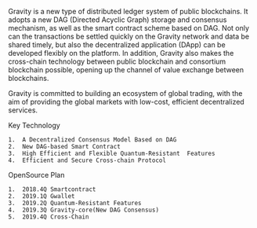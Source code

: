   
  Gravity is a new type of distributed ledger system of public blockchains. It adopts a new DAG (Directed Acyclic Graph) storage and consensus mechanism, as well as the smart contract scheme based on DAG. Not only can the transactions be settled quickly on the Gravity network and data be shared timely, but also the decentralized application (DApp) can be developed flexibly on the platform. In addition, Gravity also makes the cross-chain technology between public blockchain and consortium blockchain possible, opening up the channel of value exchange between blockchains.

Gravity is committed to building an ecosystem of global trading, with the aim of providing the global markets with low-cost, efficient decentralized services.

  Key Technology
  
    1.  A Decentralized Consensus Model Based on DAG
    2.  New DAG-based Smart Contract
    3.  High Efficient and Flexible Quantum-Resistant  Features 
    4.  Efficient and Secure Cross-chain Protocol
    
  OpenSource Plan
  
    1.  2018.4Q Smartcontract
    2.  2019.1Q Gwallet
    3.  2019.2Q Quantum-Resistant Features 
    4.  2019.3Q Gravity-core(New DAG Consensus)
    5.  2019.4Q Cross-Chain
